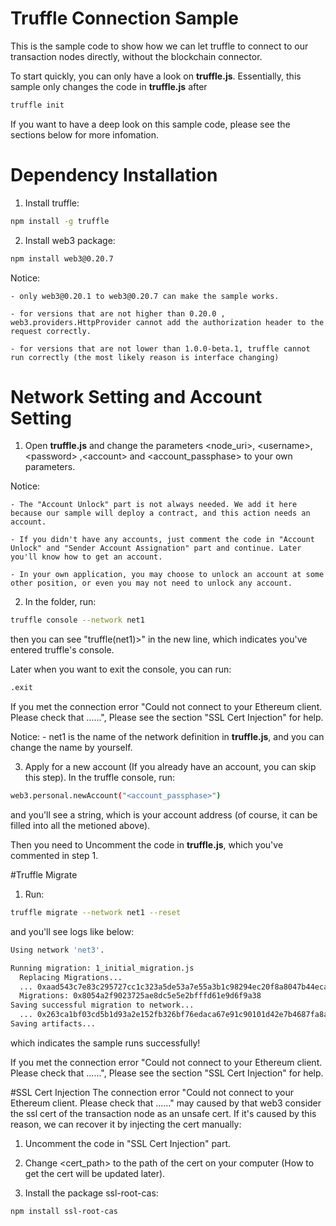 # Truffle Connection Sample

This is the sample code to show how we can let truffle to connect to our transaction nodes directly, without the blockchain connector.

To start quickly, you can only have a look on **truffle.js**. Essentially, this sample only changes the code in **truffle.js** after
```bash
truffle init
```

If you want to have a deep look on this sample code, please see the sections below for more infomation.

# Dependency Installation

1. Install truffle:
```bash
npm install -g truffle
```

2. Install web3 package:
```bash
npm install web3@0.20.7
```

Notice:

    - only web3@0.20.1 to web3@0.20.7 can make the sample works.

    - for versions that are not higher than 0.20.0 , web3.providers.HttpProvider cannot add the authorization header to the request correctly.

    - for versions that are not lower than 1.0.0-beta.1, truffle cannot run correctly (the most likely reason is interface changing)

# Network Setting and Account Setting

1. Open **truffle.js** and change the parameters \<node_uri\>, \<username\>, \<password\> ,\<account\> and \<account_passphase\> to your own parameters.

Notice:

    - The "Account Unlock" part is not always needed. We add it here because our sample will deploy a contract, and this action needs an account.

    - If you didn't have any accounts, just comment the code in "Account Unlock" and "Sender Account Assignation" part and continue. Later you'll know how to get an account.

    - In your own application, you may choose to unlock an account at some other position, or even you may not need to unlock any account.

2. In the folder, run:
```bash
truffle console --network net1
```
then you can see "truffle(net1)>" in the new line, which indicates you've entered truffle's console. 

Later when you want to exit the console, you can run:
```bash
.exit
```

If you met the connection error "Could not connect to your Ethereum client. Please check that ......", Please see the section "SSL Cert Injection" for help.

Notice:
    - net1 is the name of the network definition in **truffle.js**, and you can change the name by yourself.

3. Apply for a new account (If you already have an account, you can skip this step).
In the truffle console, run:
```bash
web3.personal.newAccount("<account_passphase>")
```
and you'll see a string, which is your account address (of course, it can be filled into all the <account> metioned above).

Then you need to Uncomment the code in **truffle.js**, which you've commented in step 1.

#Truffle Migrate

1. Run:
```bash
truffle migrate --network net1 --reset
```
and you'll see logs like below:
```bash
Using network 'net3'.

Running migration: 1_initial_migration.js
  Replacing Migrations...
  ... 0xaad543c7e83c295727cc1c323a5de53a7e55a3b1c98294ec20f8a8047b44eca1
  Migrations: 0x8054a2f9023725ae8dc5e5e2bfffd61e9d6f9a38
Saving successful migration to network...
  ... 0x263ca1bf03cd5b1d93a2e152fb326bf76edaca67e91c90101d42e7b4687fa8a7
Saving artifacts...
```
which indicates the sample runs successfully!

If you met the connection error "Could not connect to your Ethereum client. Please check that ......", Please see the section "SSL Cert Injection" for help.

#SSL Cert Injection
The connection error "Could not connect to your Ethereum client. Please check that ......" may caused by that web3 consider the ssl cert of the transaction node as an unsafe cert. If it's caused by this reason, we can recover it by injecting the cert manually:

1. Uncomment the code in "SSL Cert Injection" part.

2. Change <cert_path> to the path of the cert on your computer (How to get the cert will be updated later).

3. Install the package ssl-root-cas:
 ```bash
npm install ssl-root-cas
```